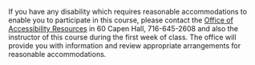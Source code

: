 If you have any disability which requires reasonable accommodations to enable you to participate in this course, please contact the [Office of Accessibility Resources](http://www.buffalo.edu/studentlife/who-we-are/departments/accessibility.html) in 60 Capen Hall, 716-645-2608 and also the instructor of this course during the first week of class. The office will provide you with information and review appropriate arrangements for reasonable accommodations.